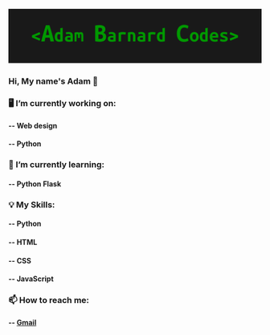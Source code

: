![alt text](https://github.com/AdamBCodes/AdamBCodes/blob/main/Github.png)
### Hi, My name's Adam 👋


### 🖥️  I’m currently working on:
####   -- Web design
####   -- Python

### 📖  I’m currently learning:
####   -- Python Flask

### 💡 My Skills:
####   -- Python
####   -- HTML
####   -- CSS
####   -- JavaScript

### 📫  How to reach me: 
####   -- [Gmail](mailto:adamc.barnard1@gmail.com)
